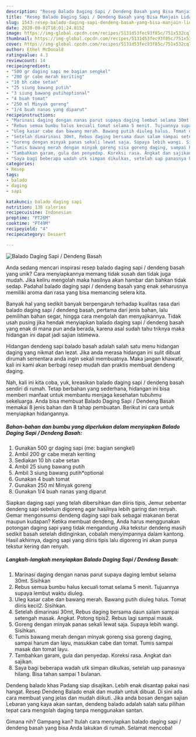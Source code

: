 ```yaml
---
description: "Resep Balado Daging Sapi / Dendeng Basah yang Bisa Manjain Lidah"
title: "Resep Balado Daging Sapi / Dendeng Basah yang Bisa Manjain Lidah"
slug: 1543-resep-balado-daging-sapi-dendeng-basah-yang-bisa-manjain-lidah
date: 2020-09-02T18:01:24.015Z
image: https://img-global.cpcdn.com/recipes/5131d53fec93f85c/751x532cq70/balado-daging-sapi-dendeng-basah-foto-resep-utama.jpg
thumbnail: https://img-global.cpcdn.com/recipes/5131d53fec93f85c/751x532cq70/balado-daging-sapi-dendeng-basah-foto-resep-utama.jpg
cover: https://img-global.cpcdn.com/recipes/5131d53fec93f85c/751x532cq70/balado-daging-sapi-dendeng-basah-foto-resep-utama.jpg
author: Ethel McDonald
ratingvalue: 4.3
reviewcount: 14
recipeingredient:
- "500 gr daging sapi me bagian sengkel"
- "200 gr cabe merah keriting"
- "10 bh cabe setan"
- "25 siung bawang putih"
- "3 siung bawang putihoptional"
- "4 buah tomat"
- "250 ml Minyak goreng"
- "1/4 buah nanas yang diparut"
recipeinstructions:
- "Marinasi daging dengan nanas parut supaya daging lembut selama 30mt. Sisihkan"
- "Rebus semua bumbu halus kecuali tomat selama 5 menit. Tujuannya supaya lembut waktu diuleg."
- "Uleg kasar cabe dan bawang merah. Bawang putih diuleg halus. Tomat diiris kecil2. Sisihkan."
- "Setelah dimarinasi 30mt, Rebus daging bersama daun salam sampai setengah masak. Angkat. Potong tipis2. Rebus lagi sampai masak."
- "Goreng dengan minyak panas sekali lewat saja. Supaya lebih wangi. Sisihkan."
- "Tumis bawang merah dengan minyak goreng sisa goreng daging, sampai harum dan layu, masukkan cabe dan tomat. Tumis sampai masak dan tomat layu."
- "Tambahkan garam, gula dan penyedap. Koreksi rasa. Angkat dan sajikan."
- "Saya bagi beberapa wadah utk simpan dikulkas, setelah uap panasnya hilang. Bisa tahan sampai 1 bulanan."
categories:
- Resep
tags:
- balado
- daging
- sapi

katakunci: balado daging sapi 
nutrition: 138 calories
recipecuisine: Indonesian
preptime: "PT26M"
cooktime: "PT49M"
recipeyield: "4"
recipecategory: Dessert

---
```



![Balado Daging Sapi / Dendeng Basah](https://img-global.cpcdn.com/recipes/5131d53fec93f85c/751x532cq70/balado-daging-sapi-dendeng-basah-foto-resep-utama.jpg)

Anda sedang mencari inspirasi resep balado daging sapi / dendeng basah yang unik? Cara menyiapkannya memang tidak susah dan tidak juga mudah. Jika keliru mengolah maka hasilnya akan hambar dan bahkan tidak sedap. Padahal balado daging sapi / dendeng basah yang enak seharusnya memiliki aroma dan rasa yang bisa memancing selera kita.

Banyak hal yang sedikit banyak berpengaruh terhadap kualitas rasa dari balado daging sapi / dendeng basah, pertama dari jenis bahan, lalu pemilihan bahan segar, hingga cara mengolah dan menyajikannya. Tidak usah pusing jika hendak menyiapkan balado daging sapi / dendeng basah yang enak di mana pun anda berada, karena asal sudah tahu triknya maka hidangan ini dapat jadi sajian istimewa.

Hidangan dendeng sapi balado basah adalah salah satu menu hidangan daging yang nikmat dan lezat. Jika anda merasa hidangan ini sulit dibuat dirumah sementara anda ingin sekali membuatnya. Maka jangan khawatir, kali ini kami akan berbagi resep mudah dan praktis membuat dendeng daging.


Nah, kali ini kita coba, yuk, kreasikan balado daging sapi / dendeng basah sendiri di rumah. Tetap berbahan yang sederhana, hidangan ini bisa memberi manfaat untuk membantu menjaga kesehatan tubuhmu sekeluarga. Anda bisa membuat Balado Daging Sapi / Dendeng Basah memakai 8 jenis bahan dan 8 tahap pembuatan. Berikut ini cara untuk menyiapkan hidangannya.

<!--inarticleads1-->

##### Bahan-bahan dan bumbu yang diperlukan dalam menyiapkan Balado Daging Sapi / Dendeng Basah:

1. Gunakan 500 gr daging sapi (me: bagian sengkel)
1. Ambil 200 gr cabe merah keriting
1. Sediakan 10 bh cabe setan
1. Ambil 25 siung bawang putih
1. Ambil 3 siung bawang putih*optional
1. Gunakan 4 buah tomat
1. Gunakan 250 ml Minyak goreng
1. Gunakan 1/4 buah nanas yang diparut


Siapkan daging sapi yang telah dibersihkan dan diiris tipis, Jemur sebentar dendeng sapi sebelum digoreng agar hasilnya lebih garing dan renyah. Gemar mengonsumsi dendeng daging sapi baik sebagai makanan berat maupun kudapan? Ketika membuat dendeng, Anda harus menggunakan potongan daging sapi yang tidak mengandung Jika tekstur dendeng masih sedikit basah setelah didinginkan, cobalah menyimpannya dalam kantong. Hasil akhirnya, daging sapi yang diiris tipis lalu digoreng ini akan punya tekstur kering dan renyah. 

<!--inarticleads2-->

##### Langkah-langkah menyiapkan Balado Daging Sapi / Dendeng Basah:

1. Marinasi daging dengan nanas parut supaya daging lembut selama 30mt. Sisihkan
1. Rebus semua bumbu halus kecuali tomat selama 5 menit. Tujuannya supaya lembut waktu diuleg.
1. Uleg kasar cabe dan bawang merah. Bawang putih diuleg halus. Tomat diiris kecil2. Sisihkan.
1. Setelah dimarinasi 30mt, Rebus daging bersama daun salam sampai setengah masak. Angkat. Potong tipis2. Rebus lagi sampai masak.
1. Goreng dengan minyak panas sekali lewat saja. Supaya lebih wangi. Sisihkan.
1. Tumis bawang merah dengan minyak goreng sisa goreng daging, sampai harum dan layu, masukkan cabe dan tomat. Tumis sampai masak dan tomat layu.
1. Tambahkan garam, gula dan penyedap. Koreksi rasa. Angkat dan sajikan.
1. Saya bagi beberapa wadah utk simpan dikulkas, setelah uap panasnya hilang. Bisa tahan sampai 1 bulanan.


Dendeng balado khas Padang siap disajikan. Lebih enak disantap pakai nasi hangat. Resep Dendeng Balado enak dan mudah untuk dibuat. Di sini ada cara membuat yang jelas dan mudah diikuti. Jika anda bosan dengan sajian Lebaran yang kaya akan santan, dendeng balado adalah salah satu pilihan tepat cara mengolah daging tanpa menggunakan santan. 

Gimana nih? Gampang kan? Itulah cara menyiapkan balado daging sapi / dendeng basah yang bisa Anda lakukan di rumah. Selamat mencoba!
